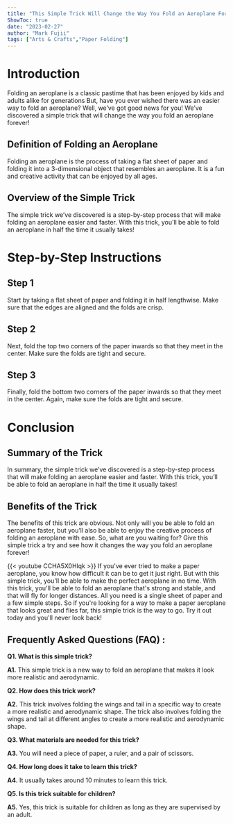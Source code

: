 ```yaml
---
title: "This Simple Trick Will Change the Way You Fold an Aeroplane Forever!"
ShowToc: true 
date: "2023-02-27"
author: "Mark Fujii" 
tags: ["Arts & Crafts","Paper Folding"]
---
```

# Introduction 

Folding an aeroplane is a classic pastime that has been enjoyed by kids and adults alike for generations But, have you ever wished there was an easier way to fold an aeroplane? Well, we’ve got good news for you! We’ve discovered a simple trick that will change the way you fold an aeroplane forever! 

## Definition of Folding an Aeroplane 

Folding an aeroplane is the process of taking a flat sheet of paper and folding it into a 3-dimensional object that resembles an aeroplane. It is a fun and creative activity that can be enjoyed by all ages. 

## Overview of the Simple Trick 

The simple trick we’ve discovered is a step-by-step process that will make folding an aeroplane easier and faster. With this trick, you’ll be able to fold an aeroplane in half the time it usually takes! 

# Step-by-Step Instructions 

## Step 1 

Start by taking a flat sheet of paper and folding it in half lengthwise. Make sure that the edges are aligned and the folds are crisp. 

## Step 2 

Next, fold the top two corners of the paper inwards so that they meet in the center. Make sure the folds are tight and secure. 

## Step 3 

Finally, fold the bottom two corners of the paper inwards so that they meet in the center. Again, make sure the folds are tight and secure. 

# Conclusion 

## Summary of the Trick 

In summary, the simple trick we’ve discovered is a step-by-step process that will make folding an aeroplane easier and faster. With this trick, you’ll be able to fold an aeroplane in half the time it usually takes! 

## Benefits of the Trick 

The benefits of this trick are obvious. Not only will you be able to fold an aeroplane faster, but you’ll also be able to enjoy the creative process of folding an aeroplane with ease. So, what are you waiting for? Give this simple trick a try and see how it changes the way you fold an aeroplane forever!

{{< youtube CCHA5X0Hlqk >}} 
If you've ever tried to make a paper aeroplane, you know how difficult it can be to get it just right. But with this simple trick, you'll be able to make the perfect aeroplane in no time. With this trick, you'll be able to fold an aeroplane that's strong and stable, and that will fly for longer distances. All you need is a single sheet of paper and a few simple steps. So if you're looking for a way to make a paper aeroplane that looks great and flies far, this simple trick is the way to go. Try it out today and you'll never look back!

## Frequently Asked Questions (FAQ) :
**Q1. What is this simple trick?**

**A1.** This simple trick is a new way to fold an aeroplane that makes it look more realistic and aerodynamic. 

**Q2. How does this trick work?**

**A2.** This trick involves folding the wings and tail in a specific way to create a more realistic and aerodynamic shape. The trick also involves folding the wings and tail at different angles to create a more realistic and aerodynamic shape. 

**Q3. What materials are needed for this trick?**

**A3.** You will need a piece of paper, a ruler, and a pair of scissors. 

**Q4. How long does it take to learn this trick?**

**A4.** It usually takes around 10 minutes to learn this trick. 

**Q5. Is this trick suitable for children?**

**A5.** Yes, this trick is suitable for children as long as they are supervised by an adult.



